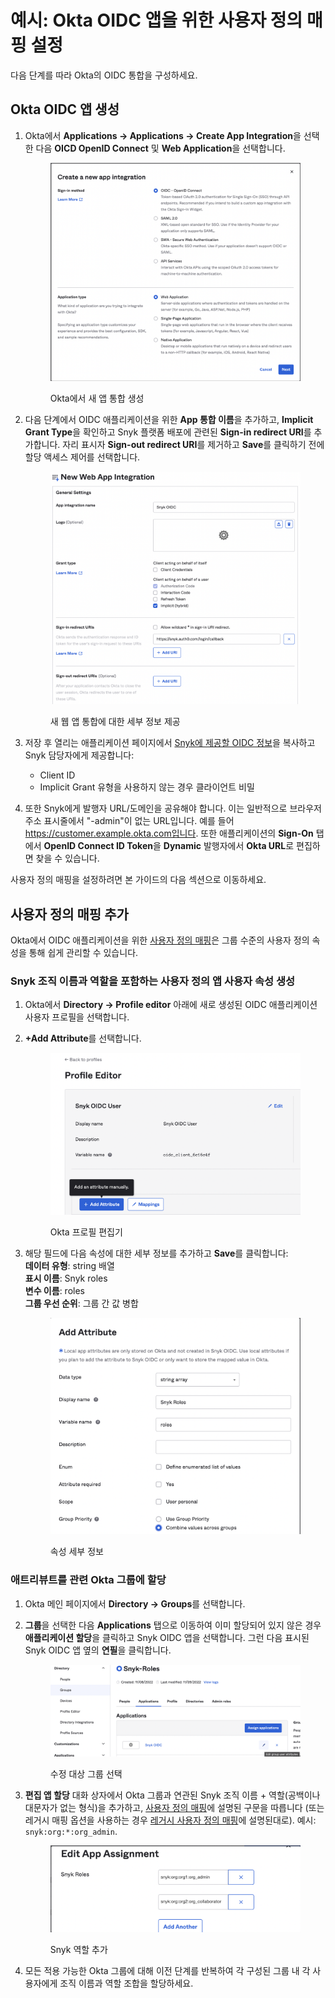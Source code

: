 # 예시: Okta OIDC 앱을 위한 사용자 정의 매핑 설정

다음 단계를 따라 Okta의 OIDC 통합을 구성하세요.

## Okta OIDC 앱 생성

1. Okta에서 **Applications -> Applications -> Create App Integration**을 선택한 다음 **OICD OpenID Connect** 및 **Web Application**을 선택합니다.

    <figure><img src="../../../../.gitbook/assets/1 (4).png" alt="Okta에서 새 앱 통합 생성"><figcaption><p>Okta에서 새 앱 통합 생성</p></figcaption></figure>
2. 다음 단계에서 OIDC 애플리케이션을 위한 **App 통합 이름**을 추가하고, **Implicit Grant Type**을 확인하고 Snyk 플랫폼 배포에 관련된 **Sign-in redirect URI**를 추가합니다. 자리 표시자 **Sign-out redirect URI**를 제거하고 **Save**를 클릭하기 전에 할당 액세스 제어를 선택합니다.

    <figure><img src="../../../../.gitbook/assets/2 (1) (1) (1).png" alt="새 웹 앱 통합에 대한 세부 정보 제공"><figcaption><p>새 웹 앱 통합에 대한 세부 정보 제공</p></figcaption></figure>
3. 저장 후 열리는 애플리케이션 페이지에서 [Snyk에 제공할 OIDC 정보](../../set-up-snyk-single-sign-on-sso.md#oidc-information-to-provide-to-snyk)을 복사하고 Snyk 담당자에게 제공합니다:
   * Client ID
   * Implicit Grant 유형을 사용하지 않는 경우 클라이언트 비밀
4. 또한 Snyk에게 발행자 URL/도메인을 공유해야 합니다. 이는 일반적으로 브라우저 주소 표시줄에서 "-admin"이 없는 URL입니다. 예를 들어 https://customer.example.okta.com입니다. 또한 애플리케이션의 **Sign-On** 탭에서 **OpenID Connect ID Token**을 **Dynamic** 발행자에서 **Okta URL**로 편집하면 찾을 수 있습니다.

사용자 정의 매핑을 설정하려면 본 가이드의 다음 섹션으로 이동하세요.

## 사용자 정의 매핑 추가

Okta에서 OIDC 애플리케이션을 위한 [사용자 정의 매핑](../)은 그룹 수준의 사용자 정의 속성을 통해 쉽게 관리할 수 있습니다.

### Snyk 조직 이름과 역할을 포함하는 사용자 정의 앱 사용자 속성 생성

1. Okta에서 **Directory -> Profile editor** 아래에 새로 생성된 OIDC 애플리케이션 사용자 프로필을 선택합니다.
2. **+Add Attribute**를 선택합니다.

    <figure><img src="../../../../.gitbook/assets/3 (3) (1).png" alt="Okta 프로필 편집기"><figcaption><p>Okta 프로필 편집기</p></figcaption></figure>
3. 해당 필드에 다음 속성에 대한 세부 정보를 추가하고 **Save**를 클릭합니다:\
    **데이터 유형**: string 배열\
    **표시 이름**: Snyk roles\
    **변수 이름**: roles\
    **그룹 우선 순위**: 그룹 간 값 병합

    <figure><img src="../../../../.gitbook/assets/4 (4).png" alt="속성 세부 정보"><figcaption><p>속성 세부 정보</p></figcaption></figure>

### 애트리뷰트를 관련 Okta 그룹에 할당

1. Okta 메인 페이지에서 **Directory -> Groups**를 선택합니다.
2. **그룹**을 선택한 다음 **Applications** 탭으로 이동하여 이미 할당되어 있지 않은 경우 **애플리케이션 할당**을 클릭하고 Snyk OIDC 앱을 선택합니다. 그런 다음 표시된 Snyk OIDC 앱 옆의 **연필**을 클릭합니다.

    <figure><img src="../../../../.gitbook/assets/5 (1) (1) (1) (1) (1) (1) (1).png" alt="수정 대상 그룹 선택"><figcaption><p>수정 대상 그룹 선택</p></figcaption></figure>
3. **편집 앱 할당** 대화 상자에서 Okta 그룹과 연관된 Snyk 조직 이름 + 역할(공백이나 대문자가 없는 형식)을 추가하고, [사용자 정의 매핑](../)에 설명된 구문을 따릅니다 (또는 레거시 매핑 옵션을 사용하는 경우 [레거시 사용자 정의 매핑](../legacy-custom-mapping.md)에 설명된대로). 예시: `snyk:org:*:org_admin`.

    <figure><img src="../../../../.gitbook/assets/image (385).png" alt="Snyk 역할 추가"><figcaption><p>Snyk 역할 추가</p></figcaption></figure>
4. 모든 적용 가능한 Okta 그룹에 대해 이전 단계를 반복하여 각 구성된 그룹 내 각 사용자에게 조직 이름과 역할 조합을 할당하세요.